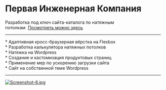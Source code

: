 # Первая Инженерная Компания
Разработка под ключ сайта-каталога по натяжным потолкам&nbsp;&nbsp;<a target="_blank" href="potolok.u0618804.plsk.regruhosting.ru">Посмотреть можно здесь</a>
<hr>
* Адаптивная кросс-браузерная вёрстка на Flexbox<br>
* Разработка калькулятора натяжных потолков<br>
* Натяжка на Wordpress<br>
* Создание и кастомизация продуктовых страниц<br>
* Применение мер по ускорению загрузки сайта<br>
* Сайт на собственной теме Wordpress
<hr>

[![Screenshot-6.jpg](https://i.postimg.cc/BQY3FWgd/Screenshot-6.jpg)](https://postimg.cc/dLygMxgB)
